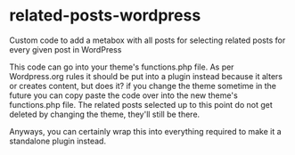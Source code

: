 # related-posts-wordpress
Custom code to add a metabox with all posts for selecting related posts for every given post in WordPress 

This code can go into your theme's functions.php file. As per Wordpress.org rules it should be put into a plugin instead because it alters or creates content, but does it? if you change the theme sometime in the future you can copy paste the code over into the new theme's functions.php file. The related posts selected up to this point do not get deleted by changing the theme, they'll still be there. 

Anyways, you can certainly wrap this into everything required to make it a standalone plugin instead.

